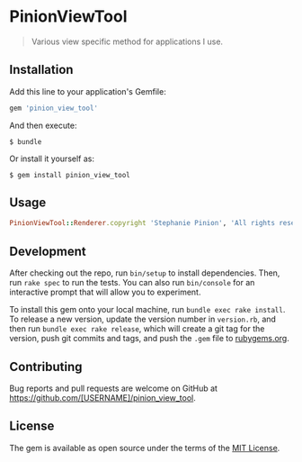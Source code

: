 # PinionViewTool

> Various view specific method for applications I use.

## Installation

Add this line to your application's Gemfile:

```ruby
gem 'pinion_view_tool'
```

And then execute:

    $ bundle

Or install it yourself as:

    $ gem install pinion_view_tool

## Usage

```ruby
PinionViewTool::Renderer.copyright 'Stephanie Pinion', 'All rights reserved'
```

## Development

After checking out the repo, run `bin/setup` to install dependencies. Then, run `rake spec` to run the tests. You can also run `bin/console` for an interactive prompt that will allow you to experiment.

To install this gem onto your local machine, run `bundle exec rake install`. To release a new version, update the version number in `version.rb`, and then run `bundle exec rake release`, which will create a git tag for the version, push git commits and tags, and push the `.gem` file to [rubygems.org](https://rubygems.org).

## Contributing

Bug reports and pull requests are welcome on GitHub at https://github.com/[USERNAME]/pinion_view_tool.


## License

The gem is available as open source under the terms of the [MIT License](http://opensource.org/licenses/MIT).

